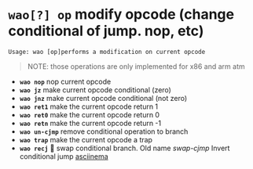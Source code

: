 <!-- TITLE: wao -->

#  **`wao[?] op`** modify opcode (change conditional of jump. nop, etc)


```text
Usage: wao [op]performs a modification on current opcode
```


> NOTE: those operations are only implemented for x86 and arm atm

- **`wao nop`** nop current opcode
- **`wao jz`** make current opcode conditional (zero)
- **`wao jnz`** make current opcode conditional (not zero)
- **`wao ret1`** make the current opcode return 1
- **`wao ret0`** make the current opcode return 0
- **`wao retn`** make the current opcode return -1
- **`wao un-cjmp`** remove conditional operation to branch
- **`wao trap`** make the current opcode a trap
- **`wao recj`** 🚀 swap conditional branch. Old name _swap-cjmp_ Invert conditional jump [asciinema](https://asciinema.org/a/Oiht2V7aKAcRbRYfMa7eejvVk)

<p hidden>wao</p>